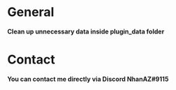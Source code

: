 # General

**Clean up unnecessary data inside plugin_data folder**

# Contact

**You can contact me directly via Discord NhanAZ#9115**
